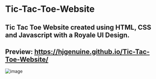 # Tic-Tac-Toe-Website
Tic Tac Toe Website created using HTML, CSS and Javascript with a Royale UI Design. <br />
-----------------------------------------------------------------------------------
Preview: https://hjgenuine.github.io/Tic-Tac-Toe-Website/ <br />
-----------------------------------------------------------------------------------
![image](https://user-images.githubusercontent.com/64316945/188265530-c49d953b-ef14-47f4-8ccb-d90fb5f209cf.png)
